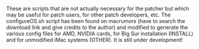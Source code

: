 These are scripts that are not actually necessary for the patcher but which may be useful for patch users, for other patch developers, etc.
The configureOS.sh script has been found on macrumors (have to search the download link and give credits to the author) and modified to generate the various config files for AMD, NVIDIA cards, for Big Sur installation (INSTALL) and for unmodified iMac systems (OTHER). 
It is still under development!
